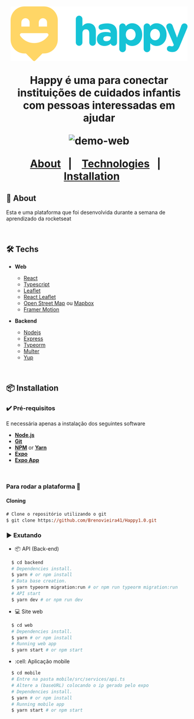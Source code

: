 <h1 align="center">
<br>
  <img src=".github/logo.svg" alt="Happy" />
  
  <p align="center">
    <b>Happy é uma para conectar instituições de cuidados infantis com pessoas interessadas em ajudar</b>
  </p>

  <div align="center" >
    <img src=".github/gif/web.gif"
    alt="demo-web" height="425">
    </div>
  
  <p align="center">
  <a href="#bookmark-about">About</a>&nbsp;&nbsp;&nbsp;|&nbsp;&nbsp;&nbsp;
  <a href="#computer-technologies">Technologies</a>&nbsp;&nbsp;&nbsp;|&nbsp;&nbsp;&nbsp;
  <a href="#package-installation">Installation</a>&nbsp;&nbsp;&nbsp;&nbsp;&nbsp;&nbsp;
</p>

</div>

## :bookmark: About

Esta e uma plataforma que foi desenvolvida durante a semana de aprendizado da rocketseat

<br>

## 🛠 Techs

- **Web**

  - [React](https://reactjs.org/)
  - [Typescript](https://www.typescriptlang.org/)
  - [Leaflet](https://leafletjs.com/)
  - [React Leaflet](https://react-leaflet.js.org/)
  - [Open Street Map](https://www.openstreetmap.org/) ou [Mapbox](https://www.mapbox.com/)
  - [Framer Motion](https://www.framer.com/motion/)

- **Backend**
  - [Nodejs](https://nodejs.org/en/)
  - [Express](https://expressjs.com/)
  - [Typeorm](https://typeorm.io/)
  - [Multer](https://github.com/expressjs/multer)
  - [Yup](https://github.com/jquense/yup)

<br>

## :package: Installation

### :heavy_check_mark: **Pré-requisitos**

E necessária apenas a instalação dos seguintes software

- **[Node.js](https://nodejs.org/en/)**
- **[Git](https://git-scm.com/)**
- **[NPM](https://www.npmjs.com/)** or **[Yarn](https://yarnpkg.com/)**
- **[Expo](https://expo.io/)**
- **[Expo App](https://play.google.com/store/apps/details?id=host.exp.exponent)**

<br>


### Para rodar a plataforma  🚀

#### Cloning

```ps
# Clone o repositório utilizando o git
$ git clone https://github.com/Brenovieira41/Happy1.0.git
```

### :arrow_forward: **Exutando**

- :package: API (Back-end)

```sh
  $ cd backend
  # Dependencies install.
  $ yarn # or npm install
  # Data base creation.
  $ yarn typeorm migration:run # or npm run typeorm migration:run
  # API start
  $ yarn dev # or npm run dev
```

- :computer: Site web

```sh
  $ cd web
  # Dependencies install.
  $ yarn # or npm install
  # Running web app
  $ yarn start # or npm start
```

- :cell: Aplicação mobile

```sh
  $ cd mobile
  # Entre na pasta mobile/src/services/api.ts
  # Altere a (baseURL) colocando o ip gerado pelo expo
  # Dependencies install.
  $ yarn # or npm install
  # Running mobile app
  $ yarn start # or npm start
```